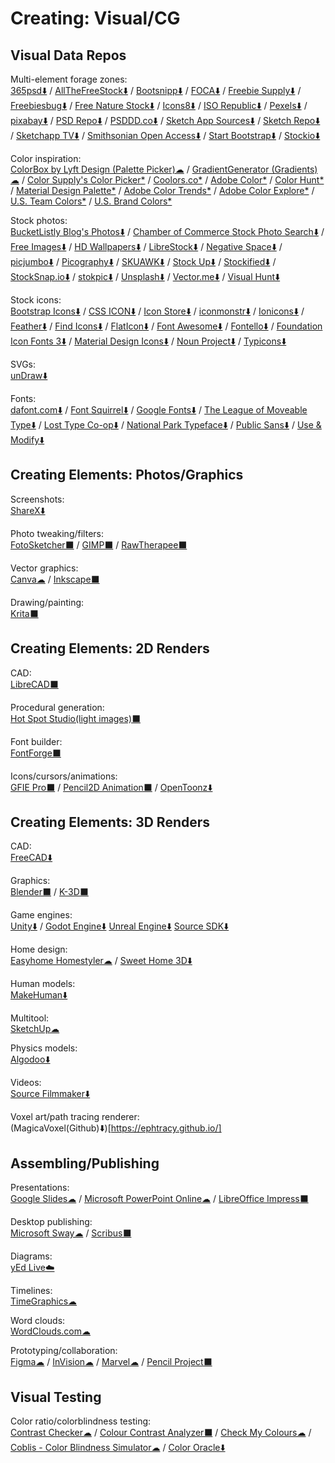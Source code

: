 # Creating: Visual/CG

## Visual Data Repos

Multi-element forage zones:  
	[365psd⬇️](https://365psd.com/) / 
	[AllTheFreeStock⬇️](https://allthefreestock.com/) / 
	[Bootsnipp⬇️](https://bootsnipp.com/) / 
	[FOCA⬇️](https://https://focastock.com/) / 
	[Freebie Supply⬇️](https://freebiesupply.com/) / 
	[Freebiesbug⬇️](https://freebiesbug.com/) / 
	[Free Nature Stock⬇️](https://freenaturestock.com/) / 
	[Icons8⬇️](https://icons8.com/) / 
	[ISO Republic⬇️](https://isorepublic.com/) / 
	[Pexels⬇️](https://www.pexels.com/) / 
	[pixabay⬇️](https://pixabay.com/) / 
	[PSD Repo⬇️](https://psdrepo.com/) / 
	[PSDDD.co⬇️](https://psddd.co/) / 
	[Sketch App Sources⬇️](http://www.sketchappsources.com/) / 
	[Sketch Repo⬇️](https://sketchrepo.com/) / 
	[Sketchapp TV⬇️](http://sketchapp.tv/) / 
	[Smithsonian Open Access⬇️](https://www.si.edu/openaccess) / 
	[Start Bootstrap⬇️](https://startbootstrap.com/) / 
	[Stockio⬇️](https://www.stockio.com/)
  
Color inspiration:  
	[ColorBox by Lyft Design (Palette Picker)☁](https://www.colorbox.io/) / 
	[GradientGenerator (Gradients)☁](https://gradientgenerator.com/) / 
	[Color Supply's Color Picker*](https://colorsupplyyy.com/app) / 
	[Coolors.co*](https://coolors.co/browser/latest/1) / 
	[Adobe Color*](https://color.adobe.com) / 
	[Color Hunt*](https://colorhunt.co/) / 
	[Material Design Palette*](https://www.materialpalette.com/) / 
	[Adobe Color Trends*](https://color.adobe.com/trends) / 
	[Adobe Color Explore*](https://color.adobe.com/explore/most-popular/?time=all) / 
	[U.S. Team Colors*](https://usteamcolors.com/) / 
	[U.S. Brand Colors*](https://usbrandcolors.com/)
  
Stock photos:  
	[BucketListly Blog's Photos⬇️](https://www.bucketlistly.blog/photos/) / 
	[Chamber of Commerce Stock Photo Search⬇️](https://www.chamberofcommerce.org/findaphoto/) / 
	[Free Images⬇️](https://www.freeimages.com/) / 
	[HD Wallpapers⬇️](https://uhdwallpapers.org/) / 
	[LibreStock⬇️](https://librestock.com/) / 
	[Negative Space⬇️](https://negativespace.co/) / 
	[picjumbo⬇️](https://picjumbo.com/) / 
	[Picography⬇️](https://picography.co) / 
	[SKUAWK⬇️](http://skuawk.com/) / 
	[Stock Up⬇️](https://www.sitebuilderreport.com/stock-up/) / 
	[Stockified⬇️](https://www.stockified.com/) / 
	[StockSnap.io⬇️](https://stocksnap.io/) / 
	[stokpic⬇️](https://stokpic.com/) / 
	[Unsplash⬇️](https://unsplash.com/) / 
	[Vector.me⬇️](https://vector.me/) / 
	[Visual Hunt⬇️](https://visualhunt.com/)
  
Stock icons:  
	[Bootstrap Icons⬇️](http://www.bootstrapicons.com/) / 
	[CSS ICON⬇️](https://cssicon.space) / 
	[Icon Store⬇️](https://iconstore.co/) / 
	[iconmonstr⬇️](https://iconmonstr.com/) / 
	[Ionicons⬇️](https://ionicons.com/) / 
	[Feather⬇️](https://feathericons.com/) / 
	[Find Icons⬇️](https://findicons.com/) / 
	[FlatIcon⬇️](https://www.flaticon.com/) / 
	[Font Awesome⬇️](https://fontawesome.com/icons?d=gallery&m=free) / 
	[Fontello⬇️](http://fontello.com/) / 
	[Foundation Icon Fonts 3⬇️](https://zurb.com/playground/foundation-icon-fonts-3) / 
	[Material Design Icons⬇️](https://www.materialpalette.com/icons) / 
	[Noun Project⬇️](https://thenounproject.com/) / 
	[Typicons⬇️](https://www.s-ings.com/typicons/)

SVGs:  
	[unDraw⬇️](https://undraw.co/)

Fonts:  
	[dafont.com⬇️](https://www.dafont.com/) / 
	[Font Squirrel⬇️](https://www.fontsquirrel.com/) / 
	[Google Fonts⬇️](https://fonts.google.com/) / 
	[The League of Moveable Type⬇️](https://www.theleagueofmoveabletype.com/) / 
	[Lost Type Co-op⬇️](http://www.losttype.com/browse/) / 
	[National Park Typeface⬇️](https://nationalparktypeface.com/) / 
	[Public Sans⬇️](https://public-sans.digital.gov/) / 
	[Use & Modify⬇️](http://usemodify.com/)

## Creating Elements: Photos/Graphics

Screenshots:  
	[ShareX⬇️](https://getsharex.com/)
	
Photo tweaking/filters:  
	[FotoSketcher⬛](https://fotosketcher.com/) / 
	[GIMP⬛](https://www.gimp.org/) / 
	[RawTherapee⬛](http://www.rawtherapee.com/)

Vector graphics:  
	[Canva☁](https://www.canva.com/) / 
	[Inkscape⬛](https://inkscape.org/)

Drawing/painting:  
	[Krita⬛](https://krita.org/en/)

## Creating Elements: 2D Renders

CAD:  
	[LibreCAD⬛](https://librecad.org/)

Procedural generation:  
	[Hot Spot Studio(light images)⬛](https://www.rlvision.com/spots/about.php)

Font builder:  
	[FontForge⬛](https://fontforge.github.io/)

Icons/cursors/animations:  
	[GFIE Pro⬛](http://greenfishsoftware.org/) / 
	[Pencil2D Animation⬛](https://www.pencil2d.org/) / 
	[OpenToonz⬇️](https://opentoonz.github.io/e/)

## Creating Elements: 3D Renders

CAD:  
	[FreeCAD⬇️](https://www.freecadweb.org/)

Graphics:  
	[Blender⬛](https://www.blender.org/) / 
	[K-3D⬛](http://www.k-3d.org/)

Game engines:  
	[Unity⬇️](https://unity.com/) / 
	[Godot Engine⬇️](https://godotengine.org/)
	[Unreal Engine⬇️](https://www.unrealengine.com/)
	[Source SDK⬇️](https://developer.valvesoftware.com/wiki/SDK_Installation)

Home design:  
	[Easyhome Homestyler☁](https://www.homestyler.com) / 
	[Sweet Home 3D⬇️](http://www.sweethome3d.com/)

Human models:  
	[MakeHuman⬇️](http://www.makehumancommunity.org/)

Multitool:  
	[SketchUp☁](https://www.sketchup.com/)

Physics models:  
	[Algodoo⬇️](http://www.algodoo.com/)

Videos:  
	[Source Filmmaker⬇️](https://store.steampowered.com/app/1840/Source_Filmmaker/)

Voxel art/path tracing renderer:  
	(MagicaVoxel(Github)⬇️)[https://ephtracy.github.io/]

## Assembling/Publishing

Presentations:  
	[Google Slides☁](https://slides.google.com) / 
	[Microsoft PowerPoint Online☁](https://office.live.com/start/PowerPoint.aspx) / 
	[LibreOffice Impress⬛](https://www.libreoffice.org/)

Desktop publishing:  
	[Microsoft Sway☁](https://sway.office.com) / 
	[Scribus⬛](https://www.scribus.net/)
  
Diagrams:  
	[yEd Live☁️](https://www.yworks.com/yed-live/)
  
Timelines:  
	[TimeGraphics☁](https://time.graphics/)
  
Word clouds:  
	[WordClouds.com☁](https://www.wordclouds.com/)
  
Prototyping/collaboration:  
	[Figma☁](https://www.figma.com/) / 
	[InVision☁](https://www.invisionapp.com/) / 
	[Marvel☁](https://marvelapp.com/) / 
	[Pencil Project⬛](https://pencil.evolus.vn/)

## Visual Testing

Color ratio/colorblindness testing:  
	[Contrast Checker☁](https://webaim.org/resources/contrastchecker/) / 
	[Colour Contrast Analyzer⬛](https://developer.paciellogroup.com/resources/contrastanalyser/) / 
	[Check My Colours☁](http://www.checkmycolours.com/) / 
	[Coblis - Color Blindness Simulator☁](https://www.color-blindness.com/coblis-color-blindness-simulator/) / 
	[Color Oracle⬇️](https://colororacle.org/)
